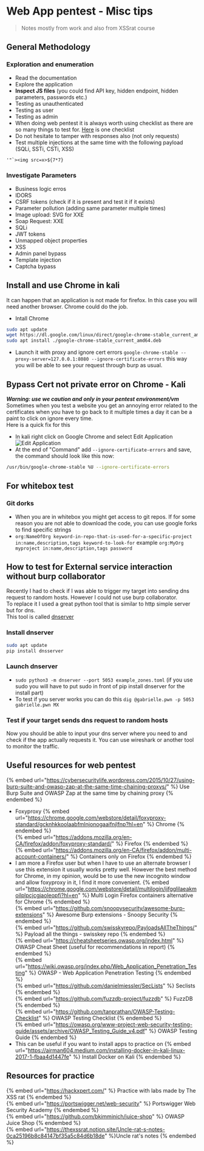 # Web App pentest - Misc tips

> Notes mostly from work and also from XSSrat course

## General Methodology

### Exploration and enumeration

- Read the documentation
- Explore the application
- **Inspect JS files** (you could find API key, hidden endpoint, hidden parameters, passwords etc.)
- Testing as unauthenticated
- Testing as user
- Testing as admin
- When doing web pentest it is always worth using checklist as there are so many things to test for. [Here](https://github.com/tanprathan/OWASP-Testing-Checklist) is one checklist
- Do not hesitate to tamper with responses also (not only requests)
- Test multiple injections at the same time with the following payload (SQLi, SSTi, CSTi, XSS)

```txt
'"`><img src=x>${7*7}
```

### Investigate Parameters

- Business logic erros
- IDORS
- CSRF tokens (check if it is present and test it if it exists)
- Parameter pollution (adding same parameter multiple times)
- Image upload: SVG for XXE
- Soap Request: XXE
- SQLi
- JWT tokens
- Unmapped object properties
- XSS
- Admin panel bypass
- Template injection
- Captcha bypass

## Install and use Chrome in kali

It can happen that an application is not made for firefox.
In this case you will need another browser. Chrome could do the job.

- Intall Chrome

```bash
sudo apt update
wget https://dl.google.com/linux/direct/google-chrome-stable_current_amd64.deb
sudo apt install ./google-chrome-stable_current_amd64.deb
```

- Launch it with proxy and ignore cert errors `google-chrome-stable --proxy-server=127.0.0.1:8080 --ignore-certificate-errors` this way you will be able to see your request through burp as usual.

## Bypass Cert not private error on Chrome - Kali

***Warning: use we caution and only in your pentest environment/vm***  
Sometimes when you test a website you get an annoying error related to the certificates when you have to go back to it multiple times a day it can be a paint to click on ignore every time.  
Here is a quick fix for this

- In kali right click on Google Chrome and select Edit Application  
![Edit Application](https://csbygb.github.io/img/chrome-edit-app.png)
- At the end of "Command" add `--ignore-certificate-errors` and save, the command should look like this now:

```bash
/usr/bin/google-chrome-stable %U --ignore-certificate-errors
```

## For whitebox test

### Git dorks

- When you are in whitebox you might get access to git repos. If for some reason you are not able to download the code, you can use google forks to find specific strings
- `org:NameOfOrg keyword-in-repo-that-is-used-for-a-specific-project in:name,description,tags keyword-to-look-for` example `org:MyOrg myproject in:name,description,tags password`

## How to test for External service interaction without burp collaborator

Recently I had to check if I was able to trigger my target into sending dns request to random hosts. However I could not use burp collaborator.  
To replace it I used a great python tool that is similar to http simple server but for dns.  
This tool is called [dnserver](https://pypi.org/project/dnserver/)

### Install dnserver

```bash
sudo apt update
pip install dnsserver
```

### Launch dnserver

- `sudo python3 -m dnserver --port 5053 example_zones.toml` (if you use sudo you will have to put sudo in front of pip install dnserver for the install part)
- To test if you server works you can do this `dig @gabrielle.pwn -p 5053 gabrielle.pwn MX`

### Test if your target sends dns request to random hosts

Now you should be able to input your dns server where you need to and check if the app actually requests it. You can use wireshark or another tool to monitor the traffic.

## Useful resources for web pentest

{% embed url="https://cybersecuritylife.wordpress.com/2015/10/27/using-burp-suite-and-owasp-zap-at-the-same-time-chaining-proxys/" %} Use Burp Suite and OWASP Zap at the same time by chaining proxy {% endembed %}  

- Foxyproxy
{% embed url="https://chrome.google.com/webstore/detail/foxyproxy-standard/gcknhkkoolaabfmlnjonogaaifnjlfnp?hl=en" %} Chrome {% endembed %}  
{% embed url="https://addons.mozilla.org/en-CA/firefox/addon/foxyproxy-standard/" %} Firefox {% endembed %}  
{% embed url="https://addons.mozilla.org/en-CA/firefox/addon/multi-account-containers/" %} Containers only on Firefox {% endembed %}  
- I am more a Firefox user but when I have to use an alternate browser I use this extension it usually works pretty well. However the best method for Chrome, in my opinion, would be to use the new incognito window and allow foxyproxy in it, I find it more convenient.
{% embed url="https://chrome.google.com/webstore/detail/multilogin/ijfgglilaeakmoilplpcjcgjaoleopfi?hl=en" %} Multi Login Firefox containers alternative for Chrome {% endembed %}  
{% embed url="https://github.com/snoopysecurity/awesome-burp-extensions" %} Awesome Burp extensions - Snoopy Security {% endembed %}  
{% embed url="https://github.com/swisskyrepo/PayloadsAllTheThings/" %} Payload all the things - swisskey repo {% endembed %}  
{% embed url="https://cheatsheetseries.owasp.org/index.html" %} OWASP Cheat Sheet (useful for recommendations in report) {% endembed %}  
{% embed url="https://wiki.owasp.org/index.php/Web_Application_Penetration_Testing" %} OWASP - Web Application Penetration Testing {% endembed %}  
{% embed url="https://github.com/danielmiessler/SecLists" %} Seclists {% endembed %}  
{% embed url="https://github.com/fuzzdb-project/fuzzdb" %} FuzzDB {% endembed %}  
{% embed url="https://github.com/tanprathan/OWASP-Testing-Checklist" %} OWASP Testing Checklist {% endembed %}  
{% embed url="https://owasp.org/www-project-web-security-testing-guide/assets/archive/OWASP_Testing_Guide_v4.pdf" %} OWASP Testing Guide {% endembed %}  
- This can be useful if you want to install apps to practice on
{% embed url="https://airman604.medium.com/installing-docker-in-kali-linux-2017-1-fbaa4d1447fe" %} Install Docker on Kali {% endembed %}  

## Resources for practice

{% embed url="https://hackxpert.com/" %} Practice with labs made by The XSS rat {% endembed %}  
{% embed url="https://portswigger.net/web-security" %} Portswigger Web Security Academy {% endembed %}  
{% embed url="https://github.com/bkimminich/juice-shop" %} OWASP Juice Shop  {% endembed %}  
{% embed url="https://thexssrat.notion.site/Uncle-rat-s-notes-0ca25196b8c84147bf35a5c84d6b18de" %}Uncle rat's notes  {% endembed %}  

